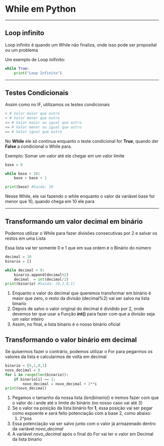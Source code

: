 # While em Python

---

##  Loop infinito

Loop infinito é quando um While não finaliza, onde isso pode ser proposital ou um problema

Um exemplo de Loop inifinito:

```python
while True:
    print("Loop Infinito")
```

---

## Testes Condicionais

Assim como no IF, utilizamos os testes condicionais

```python
> # Valor maior que outro
< # Valor menor que outro
>= # Valor maior ou igual que outro
<= # Valor menor ou igual que outro
== # Valor igual que outro
```

No **While** ele só continua enquanto o teste condicional for **True**, quando der **False** a condicional o While para.

Exemplo: Somar um valor até ele chegar em um valor limite

```python
base = 0

while base < 10:
    base = base + 1

print(base) #Saida: 10
```

Nesse While, ele vai fazendo o while enquanto o valor da variável base for menor que 10, quando chega em 10 ele para

---

## Transformando um valor decimal em binário

Podemos utilizar o While para fazer divisões consecutivas por 2 e salvar os restos em uma Lista

Essa lista vai ter somente 0 e 1 que em sua ordem é o Binário do número

```python
decimal = 10
binario = []

while decimal > 0:
    binario.append(decimal%2)
    decimal  = int(decimal/2)
print(binario) #Saida: [0,1,0,1]
```

1. Enquanto o valor do decimal que queremos transformar em binário é maior que zero, o resto da divisão (decimal%2) vai ser salvo na lista binario
2. Depois de salvo o valor original do decimal é dividido por 2, onde devemos ter que usar a Função **int()** para fazer com que a divisão seja um valor inteiro
3. Assim, no final, a lista binario é o nosso binário oficial

## Transformando o valor binário em decimal

Se quisermos fazer o contrário, podemos utilizar o For para pegarmos os valores da lista e calcularmos de volta em decimal

```python
binario = [0,1,0,1]
novo_decimal = 0
for i in range(len(binario)):
    if binario[i] == 1:
        novo_decimal = novo_decimal + 2**i
print(novo_decimal)
```

1. Pegamos o tamanho da nossa lista (_len(binario)_) e iremos fazer com que o valor do _i_ ande até o limite do binário (no nosso caso vai até 3)
2. Se o valor na posição da lista binário for **1**, essa posição vai ser pegar como expoente e será feito potenciação com a base 2, como abaixo:
   1. 2^pos
3. Essa potenciação vai ser salvo junto com o valor já armazenado dentro da variável *novo_decimal*
4. A variável *novo_decimal* após o final do For vai ter o valor em Decimal da lista binario
